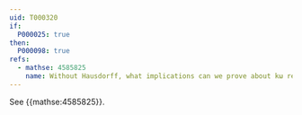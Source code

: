 ```yaml
---
uid: T000320
if:
  P000025: true
then:
  P000098: true
refs:
  - mathse: 4585825
    name: Without Hausdorff, what implications can we prove about kω related to other covering properties?
---
```


See {{mathse:4585825}}.
